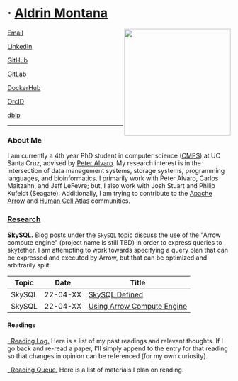 # &middot; [Aldrin Montana](profile)

<img src='assets/img/aldrin.png' width='240px' align='right'/>
    
[Email](mailto:mail@aldrinmontana.com)

[LinkedIn](https://linkedin.com/in/drinmontana)

[GitHub](https://github.com/drin)

[GitLab](https://gitlab.com/octalene)

[DockerHub](https://hub.docker.com/u/octalene)

[OrcID](https://orcid.org/0000-0003-2073-4813)

[dblp](https://dblp.org/pers/hd/m/Montana:Aldrin)

---

### About Me

I am currently a 4th year PhD student in computer science ([CMPS][web-phdreqs]) at UC Santa Cruz,
advised by [Peter Alvaro][person-palvaro]. My research interest is in the intersection of data
management systems, storage systems, programming languages, and bioinformatics. I primarily work
with Peter Alvaro, Carlos Maltzahn, and Jeff LeFevre; but, I also work with Josh Stuart and Philip
Kufeldt (Seagate). Additionally, I am trying to contribute to the [Apache Arrow][community-arrow]
and [Human Cell Atlas][community-hca] communities.


### [Research](research/README.md)

**SkySQL.** Blog posts under the `SkySQL` topic discuss the use of the "Arrow compute engine"
(project name is still TBD) in order to express queries to skytether. I am attempting to work
towards specifying a query plan that can be expressed and executed by Arrow, but that can be
optimized and arbitrarily split.


| Topic    | Date     | Title                                                                       |
| -------- | -------- | --------------------------------------------------------------------------- |
| SkySQL   | 22-04-XX | [SkySQL Defined](research/skysql/overview.md)                               |
| SkySQL   | 22-04-XX | [Using Arrow Compute Engine](research/skysql/using-arrow-compute-engine.md) |


####  Readings

[&middot; Reading Log.](readings/reading-log.md) Here is a list of my past readings and relevant
thoughts. If I go back and re-read a paper, I'll simply append to the entry for that reading so
that changes in opinion can be referenced (for my own curiosity).


[&middot; Reading Queue.](readings/reading-queue.md) Here is a list of materials I plan on reading.


<!-- ----------------------------- -->
<!-- Resources -->

<!-- >> In progress content -->
<!--
-->


<!-- >> External URLs -->
<!--    >>> misc links -->
[web-phdreqs]:     https://www.soe.ucsc.edu/departments/computer-science-and-engineering/graduate/degree-requirements-cmps#phd

[person-palvaro]:  https://people.ucsc.edu/~palvaro/

[community-arrow]: https://arrow.apache.org/community/
[community-hca]:   https://www.humancellatlas.org/

<!--    >>> exploration links -->

<!--    >>> navigational links -->
[resource-ucsc-calendar]:  https://calendar.google.com/calendar?cid=YWttb250YW5AdWNzYy5lZHU
